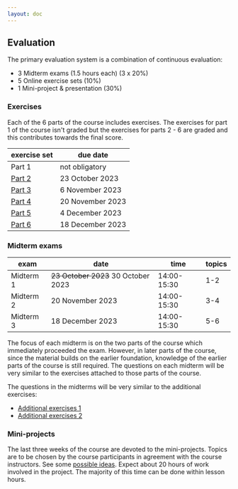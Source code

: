 ```yaml
---
layout: doc
---
```


## Evaluation

The primary evaluation system is a combination of continuous evaluation:

- 3 Midterm exams (1.5 hours each) (3 x 20%)
- 5 Online exercise sets (10%)
- 1 Mini-project & presentation (30%)

### Exercises

Each of the 6 parts of the course includes exercises. The exercises for part 1 of the course isn't graded but the exercises for parts 2 - 6 are graded and this contributes towards the final score.

| exercise set | due date         |
| ------------ | ---------------- |
| Part 1       | not obligatory   |
| [Part 2][2]  | 23 October 2023  |
| [Part 3][3]  | 6 November 2023  |
| [Part 4][4]  | 20 November 2023 |
| [Part 5][5]  | 4 December 2023  |
| [Part 6][6]  | 18 December 2023 |

[2]: (https://esamionline.uniroma2.it/course/view.php?id=6165&section=2)
[3]: (https://esamionline.uniroma2.it/course/view.php?id=6165&section=3)
[4]: (https://esamionline.uniroma2.it/course/view.php?id=6165&section=4)
[5]: (https://esamionline.uniroma2.it/course/view.php?id=6165&section=5)
[6]: (https://esamionline.uniroma2.it/course/view.php?id=6165&section=6)

### Midterm exams

| exam      | date                                | time        | topics |
| --------- | ----------------------------------- | ----------- | ------ |
| Midterm 1 | ~~23 October 2023~~ 30 October 2023 | 14:00-15:30 | 1-2    |
| Midterm 2 | 20 November 2023                    | 14:00-15:30 | 3-4    |
| Midterm 3 | 18 December 2023                    | 14:00-15:30 | 5-6    |

The focus of each midterm is on the two parts of the course which immediately proceeded the exam. However, in later parts of the course, since the material builds on the earlier foundation, knowledge of the earlier parts of the course is still required. The questions on each midterm will be very similar to the exercises attached to those parts of the course.

The questions in the midterms will be very similar to the additional exercises:

- [Additional exercises 1](/pages/exercises1)
- [Additional exercises 2](/pages/exercises2)
<!-- - [Additional exercises 3](/pages/exercises3)
- [Additional exercises 4](/pages/exercises4)
- [Additional exercises 5](/pages/exercises5)
- [Additional exercises 6](/pages/exercises6) -->

### Mini-projects

The last three weeks of the course are devoted to the mini-projects. Topics are to be chosen by the course participants in agreement with the course instructors. See some [possible ideas](/pages/project). Expect about 20 hours of work involved in the project. The majority of this time can be done within lesson hours.
